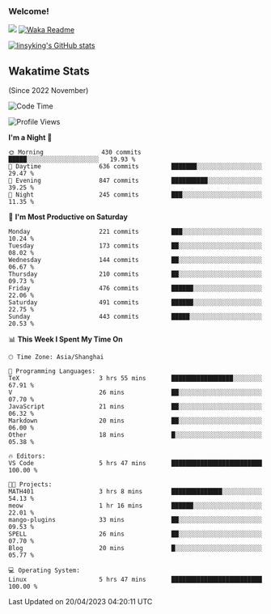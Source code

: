 ### Welcome!

![](https://visitor-badge.glitch.me/badge?page_id=linsyking.linsyking)
[![Waka Readme](https://github.com/linsyking/linsyking/actions/workflows/waka-readme.yml/badge.svg)](https://github.com/linsyking/linsyking/actions/workflows/waka-readme.yml)

[![linsyking's GitHub stats](https://github-readme-stats.vercel.app/api?username=linsyking&show_icons=true&theme=onedark)](https://github.com/anuraghazra/github-readme-stats)

## Wakatime Stats

(Since 2022 November)

<!--START_SECTION:waka-->
![Code Time](http://img.shields.io/badge/Code%20Time-305%20hrs%2010%20mins-blue)

![Profile Views](http://img.shields.io/badge/Profile%20Views-4-blue)

**I'm a Night 🦉** 

```text
🌞 Morning                430 commits         █████░░░░░░░░░░░░░░░░░░░░   19.93 % 
🌆 Daytime                636 commits         ███████░░░░░░░░░░░░░░░░░░   29.47 % 
🌃 Evening                847 commits         ██████████░░░░░░░░░░░░░░░   39.25 % 
🌙 Night                  245 commits         ███░░░░░░░░░░░░░░░░░░░░░░   11.35 % 
```
📅 **I'm Most Productive on Saturday** 

```text
Monday                   221 commits         ███░░░░░░░░░░░░░░░░░░░░░░   10.24 % 
Tuesday                  173 commits         ██░░░░░░░░░░░░░░░░░░░░░░░   08.02 % 
Wednesday                144 commits         ██░░░░░░░░░░░░░░░░░░░░░░░   06.67 % 
Thursday                 210 commits         ██░░░░░░░░░░░░░░░░░░░░░░░   09.73 % 
Friday                   476 commits         ██████░░░░░░░░░░░░░░░░░░░   22.06 % 
Saturday                 491 commits         ██████░░░░░░░░░░░░░░░░░░░   22.75 % 
Sunday                   443 commits         █████░░░░░░░░░░░░░░░░░░░░   20.53 % 
```


📊 **This Week I Spent My Time On** 

```text
🕑︎ Time Zone: Asia/Shanghai

💬 Programming Languages: 
TeX                      3 hrs 55 mins       █████████████████░░░░░░░░   67.91 % 
V                        26 mins             ██░░░░░░░░░░░░░░░░░░░░░░░   07.70 % 
JavaScript               21 mins             ██░░░░░░░░░░░░░░░░░░░░░░░   06.32 % 
Markdown                 20 mins             ██░░░░░░░░░░░░░░░░░░░░░░░   06.00 % 
Other                    18 mins             █░░░░░░░░░░░░░░░░░░░░░░░░   05.38 % 

🔥 Editors: 
VS Code                  5 hrs 47 mins       █████████████████████████   100.00 % 

🐱‍💻 Projects: 
MATH401                  3 hrs 8 mins        ██████████████░░░░░░░░░░░   54.13 % 
meow                     1 hr 16 mins        ██████░░░░░░░░░░░░░░░░░░░   22.01 % 
mango-plugins            33 mins             ██░░░░░░░░░░░░░░░░░░░░░░░   09.53 % 
SPELL                    26 mins             ██░░░░░░░░░░░░░░░░░░░░░░░   07.70 % 
Blog                     20 mins             █░░░░░░░░░░░░░░░░░░░░░░░░   05.77 % 

💻 Operating System: 
Linux                    5 hrs 47 mins       █████████████████████████   100.00 % 
```


 Last Updated on 20/04/2023 04:20:11 UTC
<!--END_SECTION:waka-->
